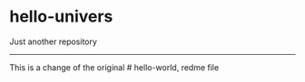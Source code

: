 # hello-univers
Just another repository

--------
This is a change of the original # hello-world, redme file
